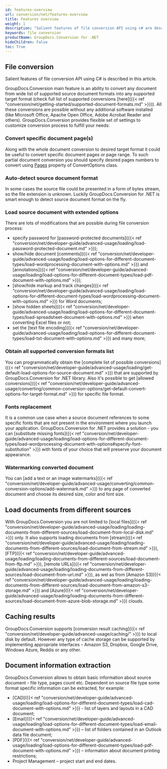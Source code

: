 ```yaml
---
id: features-overview
url: conversion/net/features-overview
title: Features overview
weight: 1
description: "Salient features of file conversion API using c# are described in this article"
keywords: file conversion
productName: GroupDocs.Conversion for .NET
hideChildren: False
toc: True
---
```


## File conversion
Salient features of file conversion API using C# is described in this article.

GroupDocs.Conversion main feature is an ability to convert any document from wide list of supported source document formats into any supported target format (check full list of supported conversions [here]({{< ref "conversion/net/getting-started/supported-document-formats.md" >}})). All these conversions are possible without any additional software installed (like Microsoft Office, Apache Open Office, Adobe Acrobat Reader and others).
GroupDocs.Conversion provides flexible set of settings to customize conversion process to fulfill your needs:

### Convert specific document page(s)

Along with the whole document conversion to desired target format it could be useful to convert specific document pages or page range. To such partial document conversion you should specify desired pages numbers to convert using [Pages](https://reference.groupdocs.com/conversion/net/groupdocs.conversion.options.convert/commonconvertoptions-1/pages) property of ConvertOptions class.

### Auto-detect source document format

In some cases the source file could be presented in a form of bytes stream, so the file extension is unknown.
Luckily GroupDocs.Conversion for .NET is smart enough to detect source document format on the fly.

### Load source document with extended options

There are lots of modifications that are possible during file conversion process:

- specify password for [password-protected documents]({{< ref "conversion/net/developer-guide/advanced-usage/loading/load-password-protected-document.md" >}});
- show/hide document [comments]({{< ref "conversion/net/developer-guide/advanced-usage/loading/load-options-for-different-document-types/load-wordprocessing-document-with-options.md" >}}) and [annotations]({{< ref "conversion/net/developer-guide/advanced-usage/loading/load-options-for-different-document-types/load-pdf-document-with-options.md" >}});
- [show/hide markup and track changes]({{< ref "conversion/net/developer-guide/advanced-usage/loading/load-options-for-different-document-types/load-wordprocessing-document-with-options.md" >}}) for Word documents;
- [show hidden sheets]({{< ref "conversion/net/developer-guide/advanced-usage/loading/load-options-for-different-document-types/load-spreadsheet-document-with-options.md" >}}) when converting Excel files or not;
- set the [text file encoding]({{< ref "conversion/net/developer-guide/advanced-usage/loading/load-options-for-different-document-types/load-txt-document-with-options.md" >}}) and many more;

### Obtain all supported conversion formats list

You can programmatically obtain the [complete list of possible conversions]({{< ref "conversion/net/developer-guide/advanced-usage/loading/get-default-load-options-for-source-document.md" >}}) that are supported by GroupDocs.Conversion for .NET library.
Also it's possible to get [allowed conversions]({{< ref "conversion/net/developer-guide/advanced-usage/converting/common-conversion-options/get-default-convert-options-for-target-format.md" >}}) for specific file format.

### Fonts replacement

It is a common use case when a source document references to some specific fonts that are not present in the environment where you launch your application. GroupDocs.Conversion for .NET provides a solution - you can [substitute missing fonts]({{< ref "conversion/net/developer-guide/advanced-usage/loading/load-options-for-different-document-types/load-wordprocessing-document-with-options#specify-font-substitution" >}}) with fonts of your choice that will preserve your document appearance.

### Watermarking converted document

You can [add a text or an image watermarks]({{< ref "conversion/net/developer-guide/advanced-usage/converting/common-conversion-options/add-watermark.md" >}}) to any page of converted document and choose its desired size, color and font size.

## Load documents from different sources

With GroupDocs.Conversion you are not limited to [local files]({{< ref "conversion/net/developer-guide/advanced-usage/loading/loading-documents-from-different-sources/load-document-from-local-disk.md" >}}) only. It also supports loading documents from [stream]({{< ref "conversion/net/developer-guide/advanced-usage/loading/loading-documents-from-different-sources/load-document-from-stream.md" >}}), [FTP]({{< ref "conversion/net/developer-guide/advanced-usage/loading/loading-documents-from-different-sources/load-document-from-ftp.md" >}}), [remote URLs]({{< ref "conversion/net/developer-guide/advanced-usage/loading/loading-documents-from-different-sources/load-document-from-url.md" >}}), as wel as from [Amazon S3]({{< ref "conversion/net/developer-guide/advanced-usage/loading/loading-documents-from-different-sources/load-document-from-amazon-s3-storage.md" >}}) and [Azure]({{< ref "conversion/net/developer-guide/advanced-usage/loading/loading-documents-from-different-sources/load-document-from-azure-blob-storage.md" >}}) clouds.

## Caching results

GroupDocs.Conversion supports [conversion result caching]({{< ref "conversion/net/developer-guide/advanced-usage/caching/" >}}) to local disk by default. However any type of cache storage can be supported by implementing appropriate interfaces – Amazon S3, Dropbox, Google Drive, Windows Azure, Reddis or any other.

## Document information extraction

GroupDocs.Conversion allows to obtain basic information about source document - file type, pages count etc. Dependent on source file type some format specific information can be extracted, for example:

- [CAD]({{< ref "conversion/net/developer-guide/advanced-usage/loading/load-options-for-different-document-types/load-cad-document-with-options.md" >}}) - list of layers and layouts in a CAD document;
- [Email]({{< ref "conversion/net/developer-guide/advanced-usage/loading/load-options-for-different-document-types/load-email-document-with-options.md" >}}) – list of folders contained in an Outlook data file document;
- [PDF]({{< ref "conversion/net/developer-guide/advanced-usage/loading/load-options-for-different-document-types/load-pdf-document-with-options.md" >}}) – information about document printing restrictions;
- Project Management – project start and end dates.


